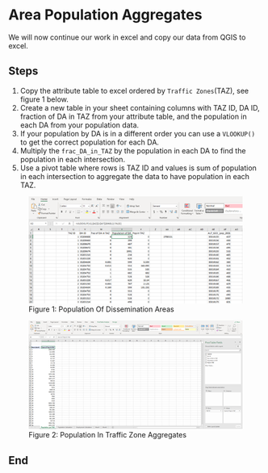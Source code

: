 # Area Population Aggregates

We will now continue our work in excel and copy our data from QGIS to excel.

## Steps

1.	Copy the attribute table to excel ordered by `Traffic Zones`(TAZ), see figure 1 below.
2.	Create a new table in your sheet containing columns with TAZ ID, DA ID, fraction of DA in TAZ from your attribute 
    table, and the population in each DA from your population data.
 1. If your population by DA is in a different order you can use a `VLOOKUP()` to get the correct population for each DA.
3.	Multiply the `frac_DA_in_TAZ` by the population in each DA to find the population in each intersection.
4.	Use a pivot table where rows is TAZ ID and values is sum of population in each intersection to aggregate the data 
    to have population in each TAZ.

<figure>
    <img src="images/PopulationOfDAs.png"
        alt="Add Module"/>
    <figcaption text-align="center">Figure 1: Population Of Dissemination Areas</figcaption>
</figure>
    


<figure>
    <img src="images/PopulationInTrafficZoneAggregate.png"
        alt="Add Module"/>
    <figcaption text-align="center">Figure 2: Population In Traffic Zone Aggregates</figcaption>
</figure>


## End
